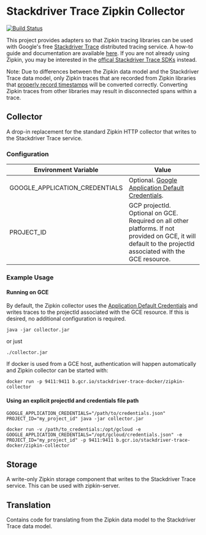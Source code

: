 # Stackdriver Trace Zipkin Collector

[![Build Status](https://travis-ci.org/GoogleCloudPlatform/stackdriver-zipkin.svg?branch=master)](https://travis-ci.org/GoogleCloudPlatform/stackdriver-zipkin)

This project provides adapters so that Zipkin tracing libraries can be used with
Google's free [Stackdriver Trace](https://cloud.google.com/trace/) distributed tracing service. A how-to guide and documentation are available [here](https://cloud.google.com/trace/docs/zipkin). If you are not already using Zipkin, you may be interested in the [offical Stackdriver Trace SDKs](https://cloud.google.com/trace/api/) instead.

Note: Due to differences between the Zipkin data model and the Stackdriver Trace data model,
only Zipkin traces that are recorded from Zipkin libraries that
[properly record timestamps](https://github.com/openzipkin/openzipkin.github.io/issues/49)
will be converted correctly. Converting Zipkin traces from other libraries may result in
disconnected spans within a trace.

## Collector
A drop-in replacement for the standard Zipkin HTTP collector that writes to the
Stackdriver Trace service.

### Configuration
|Environment Variable           | Value            |
|-------------------------------|------------------|
|GOOGLE_APPLICATION_CREDENTIALS | Optional. [Google Application Default Credentials](https://developers.google.com/identity/protocols/application-default-credentials). |
|PROJECT_ID                     | GCP projectId. Optional on GCE. Required on all other platforms. If not provided on GCE, it will default to the projectId associated with the GCE resource. |

### Example Usage
#### Running on GCE
By default, the Zipkin collector uses the [Application Default Credentials](https://developers.google.com/identity/protocols/application-default-credentials)
and writes traces to the projectId associated with the GCE resource. If this is desired, no
additional configuration is required.
```
java -jar collector.jar
```
or just
```
./collector.jar
```

If docker is used from a GCE host, authentication will happen automatically and Zipkin collector can be started with:
```
docker run -p 9411:9411 b.gcr.io/stackdriver-trace-docker/zipkin-collector
```


#### Using an explicit projectId and credentials file path
```
GOOGLE_APPLICATION_CREDENTIALS="/path/to/credentials.json" PROJECT_ID="my_project_id" java -jar collector.jar
```
```
docker run -v /path/to_credentials:/opt/gcloud -e GOOGLE_APPLICATION_CREDENTIALS="/opt/gcloud/credentials.json" -e PROJECT_ID="my_project_id" -p 9411:9411 b.gcr.io/stackdriver-trace-docker/zipkin-collector
```

## Storage
A write-only Zipkin storage component that writes to the Stackdriver Trace service. This can be used
with zipkin-server.

## Translation
Contains code for translating from the Zipkin data model to the Stackdriver Trace data model.
